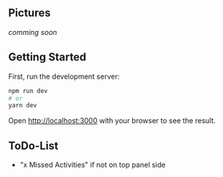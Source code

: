 ## Pictures

*comming soon*

## Getting Started

First, run the development server:

```bash
npm run dev
# or
yarn dev
```

Open [http://localhost:3000](http://localhost:3000) with your browser to see the result.

## ToDo-List

- "x Missed Activities" if not on top panel side